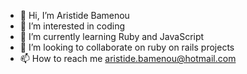 - 👋 Hi, I’m Aristide Bamenou
- 👀 I’m interested in coding
- 🌱 I’m currently learning Ruby and JavaScript
- 💞️ I’m looking to collaborate on ruby on rails projects
- 📫 How to reach me aristide.bamenou@hotmail.com

<!---
aristidebamenou/aristidebamenou is a ✨ special ✨ repository because its `README.md` (this file) appears on your GitHub profile.
You can click the Preview link to take a look at your changes.
--->
